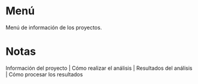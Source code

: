 Menú
====

Menú de información de los proyectos.

Notas
=====

Información del proyecto | Cómo realizar el análisis | Resultados del análisis | Cómo procesar los resultados
